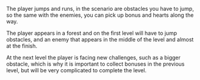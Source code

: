 The player jumps and runs, in the scenario are obstacles you have to jump, so the same with the enemies, you can pick up bonus and hearts along the way.

The player appears in a forest and on the first level will have to jump obstacles, and an enemy that appears in the middle of the level and almost at the finish.

At the next level the player is facing new challenges, such as a bigger obstacle, which is why it is important to collect bonuses in the previous level, but will be very complicated to complete the level.